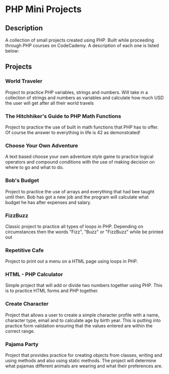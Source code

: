 # PHP Mini Projects

## Description

A collection of small projects created using PHP. Built while proceeding through PHP courses on CodeCademy. A description of each one is listed below:

## Projects

### World Traveler

Project to practice PHP variables, strings and numbers. Will take in a collection of strings and numbers as variables and calculate how much USD the user will get after all their world travels

### The Hitchhiker's Guide to PHP Math Functions

Project to practice the use of built in math functions that PHP has to offer. Of course the answer to everything in life is 42 as demonstrated!

### Choose Your Own Adventure

A text based choose your own adventure style game to practice logical operators and compound conditions with the use of making decision on where to go and what to do.

### Bob's Budget

Project to practice the use of arrays and everything that had bee taught until then. Bob has got a new job and the program will calculate what budget he has after expenses and salary.

### FizzBuzz

Classic project to practice all types of loops in PHP. Depending on circumstances then the words "Fizz", "Buzz" or "FizzBuzz" while be printed out

### Repetitive Cafe

Project to print out a menu on a HTML page using loops in PHP.

### HTML - PHP Calculator

Simple project that will add or divide two numbers together using PHP. This is to practice HTML forms and PHP together.

### Create Character

Project that allows a user to create a simple character profile with a name, character type, email and to calculate age by birth year. This is putting into practice form validation ensuring that the values entered are within the correct range.

### Pajama Party

Project that provides practice for creating objects from classes, writing and using methods and also using static methods. The project will determine what pajamas different animals are wearing and what their preferences are.